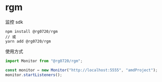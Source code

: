 # rgm

监控 sdk

```shell
npm install @rg0720/rgm
// 或
yarn add @rg0720/rgm
```

使用方式

```js
import Monitor from "@rg0720/rgm";

const monitor = new Monitor("http://localhost:5555", "amdProject");
monitor.startListeners();
```
